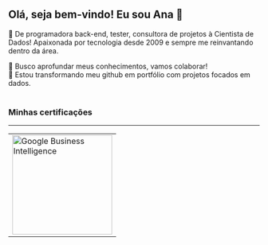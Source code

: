 ## Olá, seja bem-vindo! Eu sou Ana 👋

🧠 De programadora back-end, tester, consultora de projetos à Cientista de Dados!
Apaixonada por tecnologia desde 2009 e sempre me reinvantando dentro da área. 

🔭 Busco aprofundar meus conhecimentos, vamos colaborar!
<br>
🌱 Estou transformando meu github em portfólio com projetos focados em dados.
</br>
</br>
### Minhas certificações 
-----------
<table>
  <tr>
    <td>
      <a href="https://www.credly.com/badges/f79a0336-74ba-4d75-891f-589d0ca2bb1e/public_url">
        <img src="https://images.credly.com/size/680x680/images/cbe961ef-3536-47a1-be43-14c461a3216e/image.png" alt="Google Business Intelligence" width="200">
      </a>
    </td>
</table>

<!--
- 🔭 I’m currently working on ...
- 🌱 I’m currently learning ...
- 👯 I’m looking to collaborate on ...
- 🤔 I’m looking for help with ...
- 💬 Ask me about ...
- 📫 How to reach me: ...
- ⚡ Fun fact: ...

- 🛠 Language and tools:
![Python](https://img.shields.io/badge/python-3670A0?style=for-the-badge&logo=python&logoColor=ffdd54)
![Google Cloud](https://img.shields.io/badge/GoogleCloud-%234285F4.svg?style=for-the-badge&logo=google-cloud&logoColor=white)
![Power Bi](https://img.shields.io/badge/power_bi-F2C811?style=for-the-badge&logo=powerbi&logoColor=black)
![R](https://img.shields.io/badge/r-%23276DC3.svg?style=for-the-badge&logo=r&logoColor=white)
-->
